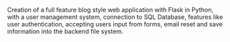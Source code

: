 Creation of a full feature blog style web application with Flask in Python, with a user management system, connection to SQL Database, features like user authentication, accepting users input from forms, email reset and save information into the backend file system.
